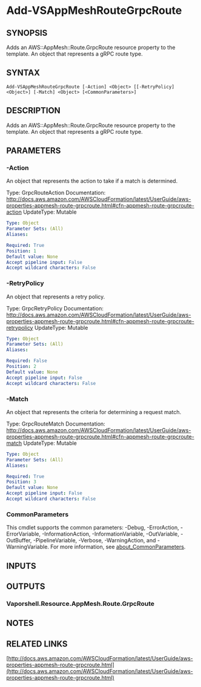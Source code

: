 # Add-VSAppMeshRouteGrpcRoute

## SYNOPSIS
Adds an AWS::AppMesh::Route.GrpcRoute resource property to the template.
An object that represents a gRPC route type.

## SYNTAX

```
Add-VSAppMeshRouteGrpcRoute [-Action] <Object> [[-RetryPolicy] <Object>] [-Match] <Object> [<CommonParameters>]
```

## DESCRIPTION
Adds an AWS::AppMesh::Route.GrpcRoute resource property to the template.
An object that represents a gRPC route type.

## PARAMETERS

### -Action
An object that represents the action to take if a match is determined.

Type: GrpcRouteAction
Documentation: http://docs.aws.amazon.com/AWSCloudFormation/latest/UserGuide/aws-properties-appmesh-route-grpcroute.html#cfn-appmesh-route-grpcroute-action
UpdateType: Mutable

```yaml
Type: Object
Parameter Sets: (All)
Aliases:

Required: True
Position: 1
Default value: None
Accept pipeline input: False
Accept wildcard characters: False
```

### -RetryPolicy
An object that represents a retry policy.

Type: GrpcRetryPolicy
Documentation: http://docs.aws.amazon.com/AWSCloudFormation/latest/UserGuide/aws-properties-appmesh-route-grpcroute.html#cfn-appmesh-route-grpcroute-retrypolicy
UpdateType: Mutable

```yaml
Type: Object
Parameter Sets: (All)
Aliases:

Required: False
Position: 2
Default value: None
Accept pipeline input: False
Accept wildcard characters: False
```

### -Match
An object that represents the criteria for determining a request match.

Type: GrpcRouteMatch
Documentation: http://docs.aws.amazon.com/AWSCloudFormation/latest/UserGuide/aws-properties-appmesh-route-grpcroute.html#cfn-appmesh-route-grpcroute-match
UpdateType: Mutable

```yaml
Type: Object
Parameter Sets: (All)
Aliases:

Required: True
Position: 3
Default value: None
Accept pipeline input: False
Accept wildcard characters: False
```

### CommonParameters
This cmdlet supports the common parameters: -Debug, -ErrorAction, -ErrorVariable, -InformationAction, -InformationVariable, -OutVariable, -OutBuffer, -PipelineVariable, -Verbose, -WarningAction, and -WarningVariable. For more information, see [about_CommonParameters](http://go.microsoft.com/fwlink/?LinkID=113216).

## INPUTS

## OUTPUTS

### Vaporshell.Resource.AppMesh.Route.GrpcRoute
## NOTES

## RELATED LINKS

[http://docs.aws.amazon.com/AWSCloudFormation/latest/UserGuide/aws-properties-appmesh-route-grpcroute.html](http://docs.aws.amazon.com/AWSCloudFormation/latest/UserGuide/aws-properties-appmesh-route-grpcroute.html)

